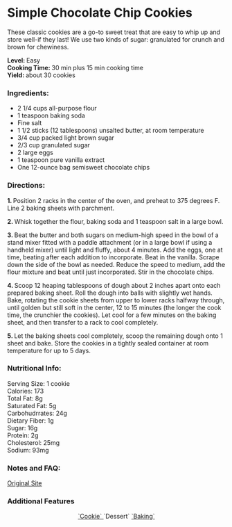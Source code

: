 <h1> Simple Chocolate Chip Cookies </h1> 

These classic cookies are a go-to sweet treat that are easy to whip up and store well-if they last! We use two kinds of sugar: granulated for crunch and brown for chewiness.

<strong> Level: </strong> Easy<br>
<strong> Cooking Time: </strong> 30 min plus 15 min cooking time  <br> 
<strong> Yield: </strong> about 30 cookies<br>

<h3> Ingredients: </h3> 

+ 2 1/4 cups all-purpose flour
+ 1 teaspoon baking soda
+ Fine salt
+ 1 1/2 sticks (12 tablespoons) unsalted butter, at room temperature
+ 3/4 cup packed light brown sugar
+ 2/3 cup granulated sugar
+ 2 large eggs
+ 1 teaspoon pure vanilla extract
+ One 12-ounce bag semisweet chocolate chips

<h3>  Directions: </h3> 

<strong> 1. </strong> Position 2 racks in the center of the oven, and preheat to 375 degrees F. Line 2 baking sheets with parchment.

<strong> 2. </strong> Whisk together the flour, baking soda and 1 teaspoon salt in a large bowl.

<strong> 3. </strong> Beat the butter and both sugars on medium-high speed in the bowl of a stand mixer fitted with a paddle attachment (or in a large bowl if using a handheld mixer) until light and fluffy, about 4 minutes. Add the eggs, one at time, beating after each addition to incorporate. Beat in the vanilla. Scrape down the side of the bowl as needed. Reduce the speed to medium, add the flour mixture and beat until just incorporated. Stir in the chocolate chips.

<strong> 4. </strong> Scoop 12 heaping tablespoons of dough about 2 inches apart onto each prepared baking sheet. Roll the dough into balls with slightly wet hands. Bake, rotating the cookie sheets from upper to lower racks halfway through, until golden but still soft in the center, 12 to 15 minutes (the longer the cook time, the crunchier the cookies). Let cool for a few minutes on the baking sheet, and then transfer to a rack to cool completely.

<strong> 5. </strong> Let the baking sheets cool completely, scoop the remaining dough onto 1 sheet and bake. Store the cookies in a tightly sealed container at room temperature for up to 5 days.

<h3>  Nutritional Info: </h3> 

Serving Size: 1 cookie<br>
Calories: 173<br>
Total Fat: 8g<br>
Saturated Fat: 5g<br>
Carbohudrrates: 24g<br>
Dietary Fiber: 1g<br>
Sugar: 16g<br>
Protein: 2g<br>
Cholesterol: 25mg<br>
Sodium: 93mg<br>

<h3>  Notes and FAQ: </h3> 
<a href="https://www.foodnetwork.com/recipes/food-network-kitchen/simple-chocolate-chip-cookies-3362917">Original Site<a/>

<h3> Additional Features </h3> 
<div align="center">
  <a href="https://www.foodnetwork.com/topics/chocolate-cookie"> `Cookie` <a><t
  <a href="https://www.foodnetwork.com/recipes/photos/easy-dessert-recipes"> `Dessert` <a>
  <a href="https://www.foodnetwork.com/topics/baking"> `Baking` <a>
<div>
